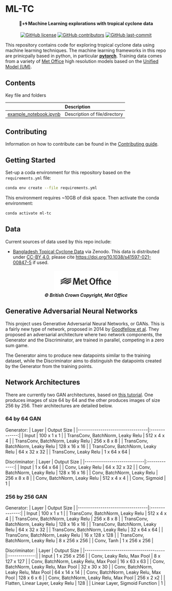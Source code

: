 

# ML-TC



<h4 align="center">
🤖+🌀 Machine Learning explorations with tropical cyclone data
</h4>

<p align="center">
  <a href="https://github.com/MetOffice/ML-TC/LICENSE">
      <img src="https://img.shields.io/github/license/MetOffice/ML-TC.svg?style=flat-square"
          alt="GitHub license" /></a>

  <a href="https://GitHub.com/MetOffice/ML-TC/graphs/contributors/">
       <img src="https://img.shields.io/github/contributors/MetOffice/ML-TC.svg?style=flat-square"
            alt="GitHub contributors" /></a>
  <a href="">
      <img src="https://img.shields.io/github/last-commit/MetOffice/ML-TC?style=flat-square"
          alt="GitHub last-commit" /></a>
</p>

This repository contains code for exploring tropical cyclone data using machine learning techniques.  The machine learning frameworks in this repo are prinicpally based in python, in particular **[pytorch](https://pytorch.org/)**.  Training data comes from a variety of [Met Office](https://www.metoffice.gov.uk/) high resolution models based on the [Unified Model (UM)](https://www.metoffice.gov.uk/research/approach/modelling-systems/unified-model/index).

## Contents
Key file and folders

|   |Description |
|--:|:---|
| [example_notebook.ipynb](dir/example_notebook.ipynb)  |Description of file/directory   |

## Contributing
Information on how to contribute can be found in the [Contributing guide](CONTRIBUTING.md).

## Getting Started

Set-up a coda environment for this repository based on the `requirements.yml` file:

```bash
conda env create --file requirements.yml
```

This environment requires ~10GB of disk space.  Then activate the conda environment:

```bash
conda activate ml-tc
```

## Data

Current sources of data used by this repo include:

* [Bangladesh Topical Cyclone Data](https://doi.org/10.5281/zenodo.3600201.) via Zenodo. This data is distributed under [CC-BY 4.0](https://creativecommons.org/licenses/by/4.0/), please cite https://doi.org/10.1038/s41597-021-00847-5 if used.

<h5 align="center">
<img src="etc/MO_MASTER_black_mono_for_light_backg_RBG.png" width="200" alt="Met Office"> <br>
&copy; British Crown Copyright, Met Office
</h5>

## Generative Adversarial Neural Networks
This project uses Generative Adversarial Neural Networks, or GANs. This is a fairly new type of network, proposed in 2014 by [Goodfellow et al](https://arxiv.org/abs/1406.2661). They proposed an adversarial architecture where two network components, the Generator and the Discriminator, are trained in parallel, competing in a zero sum game.

The Generator aims to produce new datapoints similar to the training dataset, while the Discriminator aims to distinguish the datapoints created by the Generator from the training points.

## Network Architectures

There are currently two GAN architectures, based on [this tutorial](https://pytorch.org/tutorials/beginner/dcgan_faces_tutorial.html). One produces images of size 64 by 64 and the other produces images of size 256 by 256. Their architectures are detailed below.

### 64 by 64 GAN
Generator:
| Layer                            |  Output Size  |
|----------------------------------|:-------------:|
| Input                            |  100 x 1 x 1  |
| TransConv, BatchNorm, Leaky Relu |  512 x 4 x 4  |
| TransConv, BatchNorm, Leaky Relu |  256 x 8 x 8  |
| TransConv, BatchNorm, Leaky Relu | 128 x 16 x 16 |
| TransConv, BatchNorm, Leaky Relu |  64 x 32 x 32 |
| TransConv, Leaky Relu            |  1 x 64 x 64  |

Discriminator:
| Layer                       |  Output Size  |
|-----------------------------|:-------------:|
| Input                       |  1 x 64 x 64  |
| Conv, Leaky Relu            |  64 x 32 x 32 |
| Conv, BatchNorm, Leaky Relu | 128 x 16 x 16 |
| Conv, BatchNorm, Leaky Relu |  256 x 8 x 8  |
| Conv, BatchNorm, Leaky Relu |  512 x 4 x 4  |
| Conv, Sigmoid               |       1       |
### 256 by 256 GAN
Generator:
| Layer                            |   Output Size  |
|----------------------------------|:--------------:|
| Input                            |   100 x 1 x 1  |
| TransConv, BatchNorm, Leaky Relu |   512 x 4 x 4  |
| TransConv, BatchNorm, Leaky Relu |   256 x 8 x 8  |
| TransConv, BatchNorm, Leaky Relu |  128 x 16 x 16 |
| TransConv, BatchNorm, Leaky Relu |  64 x 32 x 32  |
| TransConv, BatchNorm, Leaky Relu |  32 x 64 x 64  |
| TransConv, BatchNorm, Leaky Relu | 16 x 128 x 128 |
| TransConv, BatchNorm, Leaky Relu |  8 x 256 x 256 |
| Conv, Tanh                       |  1 x 256 x 256 |

Discriminator:
| Layer                                 |  Output Size  |
|---------------------------------------|:-------------:|
| Input                                 | 1 x 256 x 256 |
| Conv, Leaky Relu, Max Pool            | 8 x 127 x 127 |
| Conv, BatchNorm, Leaky Relu, Max Pool |  16 x 63 x 63 |
| Conv, BatchNorm, Leaky Relu, Max Pool |  32 x 30 x 30 |
| Conv, BatchNorm, Leaky Relu, Max Pool |  64 x 14 x 14 |
| Conv, BatchNorm, Leaky Relu, Max Pool |  128 x 6 x 6  |
| Conv, BatchNorm, Leaky Relu, Max Pool |   256 x 2 x2  |
| Flatten, Linear Layer, Leaky Relu     |      128      |
| Linear Layer, Sigmoid Function        |       1       |
